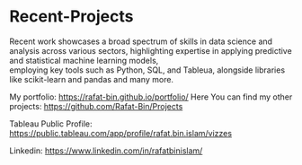 # Recent-Projects

Recent work showcases a broad spectrum of skills in data science and analysis across various sectors, highlighting expertise in applying predictive and statistical machine learning models,<br> employing key tools such as Python, SQL, and Tableua, alongside libraries like scikit-learn and pandas and many more.

My portfolio: https://rafat-bin.github.io/portfolio/
Here You can find my other projects: https://github.com/Rafat-Bin/Projects 

Tableau Public Profile: https://public.tableau.com/app/profile/rafat.bin.islam/vizzes

Linkedin: https://www.linkedin.com/in/rafatbinislam/
